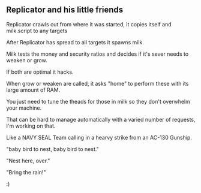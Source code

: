 ## Replicator and his little friends
Replicator crawls out from where it was started, it copies itself and milk.script to any targets

After Replicator has spread to all targets it spawns milk.

Milk tests the money and security ratios and decides if it's sever needs to weaken or grow.

If both are optimal it hacks.

When grow or weaken are called, it asks "home" to perform these with its large amount of RAM.

You just need to tune the theads for those in milk so they don't overwhelm your machine.

That can be hard to manage automatically with a varied number of requests, I'm working on that.

Like a NAVY SEAL Team calling in a hearvy strike from an AC-130 Gunship. 

"baby bird to nest, baby bird to nest."

"Nest here, over."

"Bring the rain!"

:)
